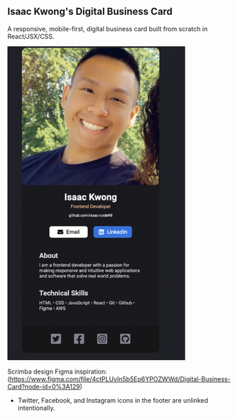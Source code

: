 ## Isaac Kwong's Digital Business Card

A responsive, mobile-first, digital business card built from scratch in React/JSX/CSS.

<img src="./assets/thumbnail.png" alt="biz-card-thumbnail" width="400px"/>

Scrimba design Figma inspiration: (https://www.figma.com/file/4ctPLUvIn5b5Ep6YPOZWWd/Digital-Business-Card?node-id=0%3A129)

* Twitter, Facebook, and Instagram icons in the footer are unlinked intentionally.